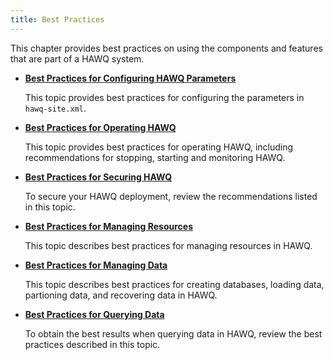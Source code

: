 ```yaml
---
title: Best Practices
---
```


<!--
Licensed to the Apache Software Foundation (ASF) under one
or more contributor license agreements.  See the NOTICE file
distributed with this work for additional information
regarding copyright ownership.  The ASF licenses this file
to you under the Apache License, Version 2.0 (the
"License"); you may not use this file except in compliance
with the License.  You may obtain a copy of the License at

  http://www.apache.org/licenses/LICENSE-2.0

Unless required by applicable law or agreed to in writing,
software distributed under the License is distributed on an
"AS IS" BASIS, WITHOUT WARRANTIES OR CONDITIONS OF ANY
KIND, either express or implied.  See the License for the
specific language governing permissions and limitations
under the License.
-->

This chapter provides best practices on using the components and features that are part of a HAWQ system.

-   **[Best Practices for Configuring HAWQ Parameters](../bestpractices/config_hawq_bestpractices/index.html)**

    This topic provides best practices for configuring the parameters in `hawq-site.xml`.
    
-   **[Best Practices for Operating HAWQ](../bestpractices/operating_hawq_bestpractices/index.html)**

    This topic provides best practices for operating HAWQ, including recommendations for stopping, starting and monitoring HAWQ.

-   **[Best Practices for Securing HAWQ](../bestpractices/secure_bestpractices/index.html)**

    To secure your HAWQ deployment, review the recommendations listed in this topic.

-   **[Best Practices for Managing Resources](../bestpractices/managing_resources_bestpractices/index.html)**

    This topic describes best practices for managing resources in HAWQ.

-   **[Best Practices for Managing Data](../bestpractices/managing_data_bestpractices/index.html)**

    This topic describes best practices for creating databases, loading data, partioning data, and recovering data in HAWQ.

-   **[Best Practices for Querying Data](../bestpractices/querying_data_bestpractices/index.html)**

    To obtain the best results when querying data in HAWQ, review the best practices described in this topic.


